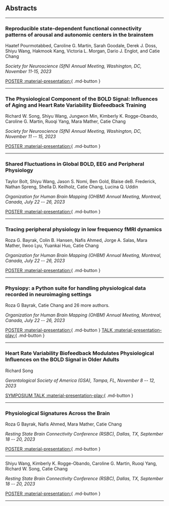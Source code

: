 ## Abstracts

---

<h3>Reproducible state-dependent functional connectivity patterns of arousal and autonomic centers in the brainstem</h3>

<p>Haatef Pourmotabbed, Caroline G. Martin, Sarah Goodale, Derek J. Doss, Shiyu Wang, Hakmook Kang, Victoria L. Morgan, Dario J. Englot, and Catie Chang</a></p>
  
*<p>Society for Neuroscience (SfN) Annual Meeting, Washington, DC, November 11-15, 2023</p>*

[POSTER :material-presentation:](#){ .md-button }

---

<h3>The Physiological Component of the BOLD Signal: Influences of Aging and Heart Rate Variability Biofeedback Training</h3>

<p>Richard W. Song, Shiyu Wang, Jungwon Min, Kimberly K. Rogge-Obando, Caroline G. Martin, Ruoqi Yang, Mara Mather, Catie Chang</a></p>
  
*<p>Society for Neuroscience (SfN) Annual Meeting, Washington, DC, November 11 -- 15, 2023</p>*

[POSTER :material-presentation:](https://github.com/neurdylab/physai/blob/main/docs/assets/posters/SfN2023_Roger.pdf){ .md-button }

---

<h3>Shared Fluctuations in Global BOLD, EEG and Peripheral Physiology</h3>

<p>Taylor Bolt, Shiyu Wang, Jason S. Nomi, Ben Gold, Blaise deB. Frederick, Nathan Spreng, Shella D. Keilholz, Catie Chang, Lucina Q. Uddin</a></p>
  
*<p>Organization for Human Brain Mapping (OHBM) Annual Meeting, Montreal, Canada, July 22 -- 26, 2023</p>*

[POSTER :material-presentation:](#){ .md-button }

---

<h3>Tracing peripheral physiology in low frequency fMRI dynamics</h3>

<p>Roza G. Bayrak, Colin B. Hansen, Nafis Ahmed, Jorge A. Salas, Mara Mather, Ilwoo Lyu, Yuankai Huo, Catie Chang</a></p>
  
*<p>Organization for Human Brain Mapping (OHBM) Annual Meeting, Montreal, Canada, July 22 -- 26, 2023</p>*

[POSTER :material-presentation:](#){ .md-button }

---

<h3>Physiopy: a Python suite for handling physiological data recorded in neuroimaging settings</h3>

<p>Roza G Bayrak, Catie Chang and 26 more authors.</a></p>
  
*<p>Organization for Human Brain Mapping (OHBM) Annual Meeting, Montreal, Canada, July 22 -- 26, 2023</p>*

[POSTER :material-presentation:](#){ .md-button } [TALK :material-presentation-play:](https://www.youtube.com/watch?v=55eZZENYt7E){ .md-button }

---

<h3>Heart Rate Variability Biofeedback Modulates Physiological Influences on the BOLD Signal in Older Adults</h3>

<p>Richard Song</a></p>
  
*<p>Gerontological Society of America (GSA), Tampa, FL, November 8 -- 12, 2023</p>*

[SYMPOSIUM TALK :material-presentation-play:](#){ .md-button }

---

<h3>Physiological Signatures Across the Brain</h3>

<p>Roza G Bayrak, Nafis Ahmed, Mara Mather, Catie Chang</a></p>
  
*<p>Resting State Brain Connectivity Conference (RSBC), Dallas, TX,  September 18 -- 20, 2023</p>*

[POSTER :material-presentation:](#){ .md-button }

---

<p>Shiyu Wang, Kimberly K. Rogge-Obando, Caroline G. Martin, Ruoqi Yang, Richard W. Song, Catie Chang</p>
  
*<p>Resting State Brain Connectivity Conference (RSBC), Dallas, TX,  September 18 -- 20, 2023</p>*

[POSTER :material-presentation:](https://github.com/neurdylab/physai/blob/main/docs/assets/posters/RSBC2023_Shiyu.pdf){ .md-button }

---